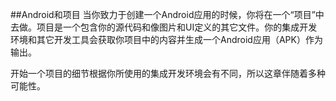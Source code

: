 ##Android和项目
当你致力于创建一个Android应用的时候，你将在一个“项目”中去做。项目是一个包含你的源代码和像图片和UI定义的其它文件。你的集成开发环境和其它开发工具会获取你项目中的内容并生成一个Android应用（APK）作为输出。

开始一个项目的细节根据你所使用的集成开发环境会有不同，所以这章伴随着多种可能性。

